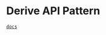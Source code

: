 
# Derive API Pattern
[`docs`](https://github.com/clap-rs/clap/blob/v3.1.6/examples/tutorial_derive/README.md)
